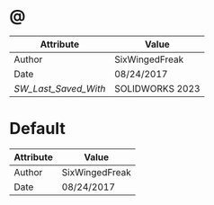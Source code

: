 # @
| Attribute | Value |
| ---  | ---     |
| Author | SixWingedFreak |
| Date | 08/24/2017 |
| _SW_Last_Saved_With_ | SOLIDWORKS 2023 |
# Default
| Attribute | Value |
| ---  | ---     |
| Author | SixWingedFreak |
| Date | 08/24/2017 |

